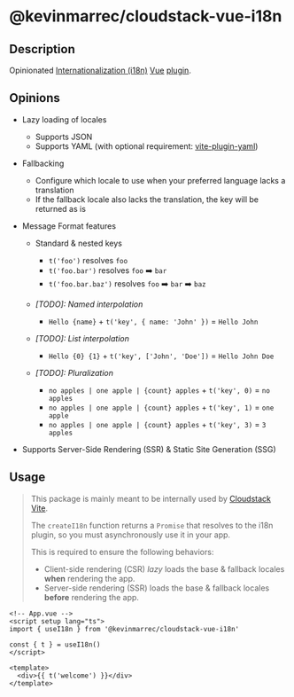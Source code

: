# @kevinmarrec/cloudstack-vue-i18n

## Description

Opinionated [Internationalization (i18n)](https://developer.mozilla.org/en-US/docs/Glossary/Internationalization) [Vue](https://vuejs.org) [plugin](https://vuejs.org/guide/reusability/plugins).

## Opinions

- Lazy loading of locales

  - Supports JSON
  - Supports YAML (with optional requirement: [vite-plugin-yaml](https://github.com/Modyfi/vite-plugin-yaml))

- Fallbacking

  - Configure which locale to use when your preferred language lacks a translation
  - If the fallback locale also lacks the translation, the key will be returned as is

- Message Format features

  - Standard & nested keys

    - `t('foo')` resolves `foo`
    - `t('foo.bar')` resolves `foo` ➡️ `bar`
    - `t('foo.bar.baz')` resolves `foo` ➡️ `bar` ➡️ `baz`

  - _[TODO]: Named interpolation_

    - `Hello {name}` + `t('key', { name: 'John' })` = `Hello John`

  - _[TODO]: List interpolation_

    - `Hello {0} {1}` + `t('key', ['John', 'Doe'])` = `Hello John Doe`

  - _[TODO]: Pluralization_
    - `no apples | one apple | {count} apples` + `t('key', 0)` = `no apples`
    - `no apples | one apple | {count} apples` + `t('key', 1)` = `one apple`
    - `no apples | one apple | {count} apples` + `t('key', 3)` = `3 apples`

- Supports Server-Side Rendering (SSR) & Static Site Generation (SSG)

## Usage

> This package is mainly meant to be internally used by [Cloudstack Vite](https://github.com/kevinmarrec/cloudstack/tree/main/packages/vite-plugin).
>
> The `createI18n` function returns a `Promise` that resolves to the i18n plugin, so you must asynchronously use it in your app.
>
> This is required to ensure the following behaviors:
>
> - Client-side rendering (CSR) _lazy_ loads the base & fallback locales **when** rendering the app.
> - Server-side rendering (SSR) loads the base & fallback locales **before** rendering the app.

```vue
<!-- App.vue -->
<script setup lang="ts">
import { useI18n } from '@kevinmarrec/cloudstack-vue-i18n'

const { t } = useI18n()
</script>

<template>
  <div>{{ t('welcome') }}</div>
</template>
```
